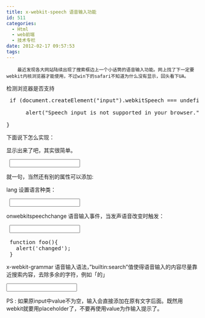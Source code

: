 ```yaml
---
title: x-webkit-speech 语音输入功能
id: 511
categories:
  - Html
  - web前端
  - 技术专栏
date: 2012-02-17 09:57:53
tags:
---
```


        最近发现各大网站陆续出现了搜索框边上一个小话筒的语音输入功能。网上找了下一定要webkit内核浏览器才能使用，不过win下的safari不知道为什么没有显示，回头看下UA。

检测浏览器是否支持
<pre lang="javascript">
 if (document.createElement("input").webkitSpeech === undefined) {

      alert("Speech input is not supported in your browser.");

} 
</pre>

下面说下怎么实现： 

显示出来了吧，其实很简单。

<pre lang="html">
 <input type="text" x-webkit-speech /> 
</pre>

就一句，当然还有别的属性可以添加:

lang
设置语言种类： 
<pre lang="html">
 <input type="text" x-webkit-speech lang="zh-CN" />
</pre>

onwebkitspeechchange
语音输入事件，当发声语音改变时触发： 
<pre lang="html">
 <input type="text" x-webkit-speech onwebkitspeechchange="foo()" />

 function foo(){
   alert('changed');
 } 
</pre>

x-webkit-grammar
语音输入语法，”builtin:search”值使得语音输入的内容尽量靠近搜索内容，去除多余的字符，例如「的」 
<pre lang="html">
<input type="text" x-webkit-speech x-webkit-grammar="builtin:search" /> 
</pre>

PS : 如果原input中value不为空，输入会直接添加在原有文字后面。既然用webkit就要用placeholder了，不要再使用value为作输入提示了。